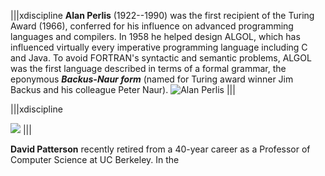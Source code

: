 |||xdiscipline
**Alan Perlis** (1922--1990) was the first recipient of the Turing Award (1966), conferred for his influence on advanced programming languages and compilers. In 1958 he helped design ALGOL, which has influenced virtually every imperative programming language including C and Java.  To avoid FORTRAN's syntactic and semantic problems, ALGOL was the first language described in terms of a formal grammar, the eponymous _**Backus-Naur form**_ (named for Turing award winner Jim Backus and his colleague Peter Naur).
![Alan Perlis](ch_javascript/figs/perlis.png)
|||





|||xdiscipline

![](ch_foreword/figs/patterson.png)
|||



**David Patterson** recently retired from a 40-year career as a Professor of Computer Science at UC Berkeley. In the